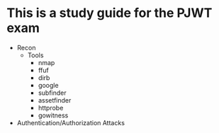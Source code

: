 # This is a study guide for the PJWT exam

- Recon 
  - Tools
    - nmap
    - ffuf
    - dirb
    - google
    - subfinder
    - assetfinder
    - httprobe
    - gowitness
- Authentication/Authorization Attacks

